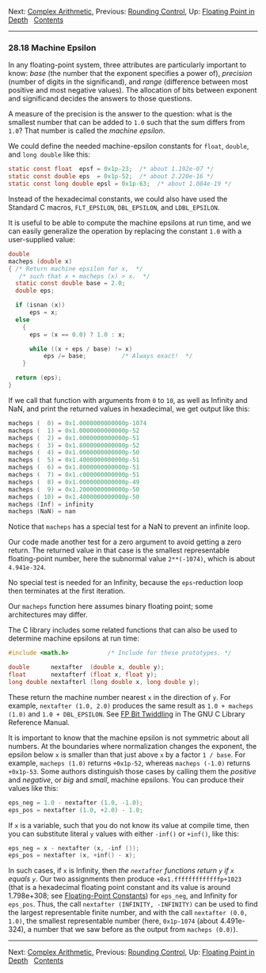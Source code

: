 Next: [Complex Arithmetic](Complex-Arithmetic.md), Previous: [Rounding
Control](Rounding-Control.md), Up: [Floating Point in
Depth](Floating-Point-in-Depth.md)  
[Contents](index.md#SEC_Contents "Table of contents")  

------------------------------------------------------------------------


### 28.18 Machine Epsilon 


In any floating-point system, three attributes are particularly
important to know: *base* (the number that the exponent specifies a
power of), *precision* (number of digits in the significand), and
*range* (difference between most positive and most negative values). The
allocation of bits between exponent and significand decides the answers
to those questions.

A measure of the precision is the answer to the question: what is the
smallest number that can be added to `1.0` such that the sum differs
from `1.0`? That number is called the *machine epsilon*.

We could define the needed machine-epsilon constants for `float`,
`double`, and `long double` like this:

``` C
static const float  epsf = 0x1p-23;  /* about 1.192e-07 */
static const double eps  = 0x1p-52;  /* about 2.220e-16 */
static const long double epsl = 0x1p-63;  /* about 1.084e-19 */
```

Instead of the hexadecimal constants, we could also have used the
Standard C macros, `FLT_EPSILON`, `DBL_EPSILON`, and `LDBL_EPSILON`.

It is useful to be able to compute the machine epsilons at run time, and
we can easily generalize the operation by replacing the constant `1.0`
with a user-supplied value:

``` C
double
macheps (double x)
{ /* Return machine epsilon for x,  */
   /* such that x + macheps (x) > x.  */
  static const double base = 2.0;
  double eps;

  if (isnan (x))
      eps = x;
  else
    {
      eps = (x == 0.0) ? 1.0 : x;

      while ((x + eps / base) != x)
          eps /= base;          /* Always exact!  */
    }

  return (eps);
}
```

If we call that function with arguments from `0` to `10`, as well as
Infinity and NaN, and print the returned values in hexadecimal, we get
output like this:

``` C
macheps (  0) = 0x1.0000000000000p-1074
macheps (  1) = 0x1.0000000000000p-52
macheps (  2) = 0x1.0000000000000p-51
macheps (  3) = 0x1.8000000000000p-52
macheps (  4) = 0x1.0000000000000p-50
macheps (  5) = 0x1.4000000000000p-51
macheps (  6) = 0x1.8000000000000p-51
macheps (  7) = 0x1.c000000000000p-51
macheps (  8) = 0x1.0000000000000p-49
macheps (  9) = 0x1.2000000000000p-50
macheps ( 10) = 0x1.4000000000000p-50
macheps (Inf) = infinity
macheps (NaN) = nan
```

Notice that `macheps` has a special test for a NaN to prevent an
infinite loop.

Our code made another test for a zero argument to avoid getting a zero
return. The returned value in that case is the smallest representable
floating-point number, here the subnormal value `2**(-1074)`, which is
about `4.941e-324`.

No special test is needed for an Infinity, because the `eps`-reduction
loop then terminates at the first iteration.

Our `macheps` function here assumes binary floating point; some
architectures may differ.

The C library includes some related functions that can also be used to
determine machine epsilons at run time:

``` C
#include <math.h>           /* Include for these prototypes. */

double      nextafter  (double x, double y);
float       nextafterf (float x, float y);
long double nextafterl (long double x, long double y);
```

These return the machine number nearest `x` in the direction
of `y`. For example, `nextafter (1.0, 2.0)` produces the same
result as `1.0 + macheps (1.0)` and `1.0 + DBL_EPSILON`. See [FP Bit
Twiddling](https://www.gnu.org/software/libc/manual/html_node/FP-Bit-Twiddling.md#FP-Bit-Twiddling)
in The GNU C Library Reference Manual.

It is important to know that the machine epsilon is not symmetric about
all numbers. At the boundaries where normalization changes the exponent,
the epsilon below `x` is smaller than that just above
`x` by a factor `1 / base`. For example, `macheps (1.0)`
returns `+0x1p-52`, whereas `macheps (-1.0)` returns `+0x1p-53`. Some
authors distinguish those cases by calling them the *positive* and
*negative*, or *big* and *small*, machine epsilons. You can produce
their values like this:

``` C
eps_neg = 1.0 - nextafter (1.0, -1.0);
eps_pos = nextafter (1.0, +2.0) - 1.0;
```

If `x` is a variable, such that you do not know its value at
compile time, then you can substitute literal `y` values with
either `-inf()` or `+inf()`, like this:

``` C
eps_neg = x - nextafter (x, -inf ());
eps_pos = nextafter (x, +inf() - x);
```

In such cases, if `x` is Infinity, then *the `nextafter`
functions return `y` if `x` equals
`y`*. Our two assignments then produce
`+0x1.fffffffffffffp+1023` (that is a hexadecimal floating point
constant and its value is around 1.798e+308; see [Floating-Point
Constants](Floating-Constants.md)) for `eps_neg`, and
Infinity for `eps_pos`. Thus, the call
`nextafter (INFINITY, -INFINITY)` can be used to find the largest
representable finite number, and with the call `nextafter (0.0, 1.0)`,
the smallest representable number (here, `0x1p-1074` (about 4.491e-324),
a number that we saw before as the output from `macheps (0.0)`).

------------------------------------------------------------------------

Next: [Complex Arithmetic](Complex-Arithmetic.md), Previous: [Rounding
Control](Rounding-Control.md), Up: [Floating Point in
Depth](Floating-Point-in-Depth.md)  
[Contents](index.md#SEC_Contents "Table of contents")  
